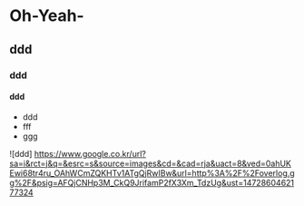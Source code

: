# Oh-Yeah-
## ddd
### ddd
#### ddd


* ddd
* fff
* ggg


![ddd] https://www.google.co.kr/url?sa=i&rct=j&q=&esrc=s&source=images&cd=&cad=rja&uact=8&ved=0ahUKEwi68tr4ru_OAhWCmZQKHTv1ATgQjRwIBw&url=http%3A%2F%2Foverlog.gg%2F&psig=AFQjCNHp3M_CkQ9JrifamP2fX3Xm_TdzUg&ust=1472860462177324


